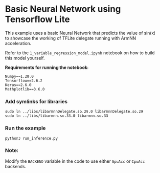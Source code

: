 # Basic Neural Network using Tensorflow Lite
This example uses a basic Neural Network that predicts the value of sin(x) 
to showcase the working of TFLite delegate running with ArmNN acceleration.

Refer to the `1_variable_regression_model.ipynb` notebook on how to build this model yourself.

**Requirements for running the notebook:**

```
Numpy==1.20.0
Tensorflow==2.6.2
Keras==2.6.0
Mathplotlib==3.6.0
```

### Add symlinks for libraries
```shell
sudo ln ../libs/libarmnnDelegate.so.29.0 libarmnnDelegate.so.29
sudo ln ../libs/libarmnn.so.33.0 libarmnn.so.33
```

### Run the example
```shell
python3 run_inference.py
```

### Note:
Modify the `BACKEND` variable in the code to use either `GpuAcc` or `CpuAcc` backends.
